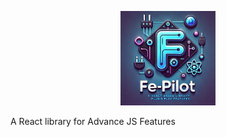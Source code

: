 <p align="center">
<img src="https://github.com/opensrc0/fe-pilot/blob/develop/logo.png" alt="fe-pilot Logo" width="30%" style="width: 30%;">
</p>
A React library for Advance JS Features